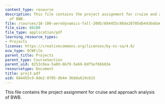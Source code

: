 ```yaml
---
content_type: resource
description: This file contains the project assignment for cruise and approach analysis
  of BWB.
file: /courses/16-100-aerodynamics-fall-2005/684455c98de20705db4436dda619c615_proj3.pdf
file_size: 86180
file_type: application/pdf
learning_resource_types:
- Projects
license: https://creativecommons.org/licenses/by-nc-sa/4.0/
ocw_type: OCWFile
parent_title: Projects
parent_type: CourseSection
parent_uid: 8253c0ea-5a0d-6b79-5e69-8df5ef6bb83e
resourcetype: Document
title: proj3.pdf
uid: 684455c9-8de2-0705-db44-36dda619c615
---
```

This file contains the project assignment for cruise and approach analysis of BWB.